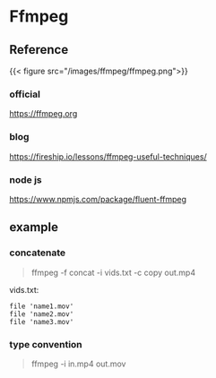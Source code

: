 # Ffmpeg


## Reference

{{< figure src="/images/ffmpeg/ffmpeg.png">}}

### official

https://ffmpeg.org

### blog

https://fireship.io/lessons/ffmpeg-useful-techniques/

### node js

https://www.npmjs.com/package/fluent-ffmpeg

## example

### concatenate

> ffmpeg -f concat -i vids.txt -c copy out.mp4

vids.txt:

```t
file 'name1.mov'
file 'name2.mov'
file 'name3.mov'
```

### type convention

> ffmpeg -i in.mp4 out.mov

